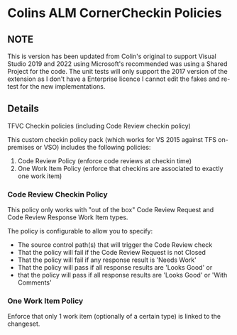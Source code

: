 # Colins ALM CornerCheckin Policies

## NOTE
This is version has been updated from Colin's original to support Visual Studio 2019 and 2022 using Microsoft's recommended was using a Shared Project for the code. The unit tests will only support the 2017 version of the extension as I don't have a Enterprise licence I cannot edit the fakes and re-test for the new implementations.

## Details
TFVC Checkin policies (including Code Review checkin policy)

This custom checkin policy pack (which works for VS 2015 against TFS on-premises or VSO) includes the following policies:

1. Code Review Policy (enforce code reviews at checkin time)
2. One Work Item Policy (enforce that checkins are associated to exactly one work item)

### Code Review Checkin Policy
This policy only works with "out of the box" Code Review Request and Code Review Response Work Item types.

The policy is configurable to allow you to specify:

* The source control path(s) that will trigger the Code Review check 
* That the policy will fail if the Code Review Request is not Closed 
* That the policy will fail if any response result is 'Needs Work' 
* That the policy will pass if all response results are 'Looks Good' or 
* that the policy will pass if all response results are 'Looks Good' or 'With Comments' 

### One Work Item Policy
Enforce that only 1 work item (optionally of a certain type) is linked to the changeset.

